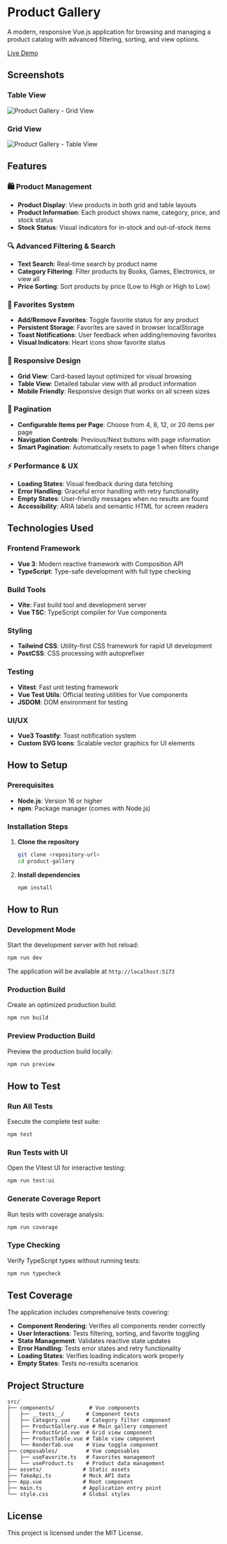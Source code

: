 # Product Gallery

A modern, responsive Vue.js application for browsing and managing a product catalog with advanced filtering, sorting, and view options.

[Live Demo](https://vue3-product-gallery.vercel.app/)

## Screenshots

### Table View
![Product Gallery - Grid View](src/assets/screenshot/Screenshot%202025-09-13%20173103.png)

### Grid View
![Product Gallery - Table View](src/assets/screenshot/Screenshot%202025-09-13%20173131.png)

## Features

### 🛍️ Product Management
- **Product Display**: View products in both grid and table layouts
- **Product Information**: Each product shows name, category, price, and stock status
- **Stock Status**: Visual indicators for in-stock and out-of-stock items

### 🔍 Advanced Filtering & Search
- **Text Search**: Real-time search by product name
- **Category Filtering**: Filter products by Books, Games, Electronics, or view all
- **Price Sorting**: Sort products by price (Low to High or High to Low)

### 💖 Favorites System
- **Add/Remove Favorites**: Toggle favorite status for any product
- **Persistent Storage**: Favorites are saved in browser localStorage
- **Toast Notifications**: User feedback when adding/removing favorites
- **Visual Indicators**: Heart icons show favorite status

### 📱 Responsive Design
- **Grid View**: Card-based layout optimized for visual browsing
- **Table View**: Detailed tabular view with all product information
- **Mobile Friendly**: Responsive design that works on all screen sizes

### 📄 Pagination
- **Configurable Items per Page**: Choose from 4, 8, 12, or 20 items per page
- **Navigation Controls**: Previous/Next buttons with page information
- **Smart Pagination**: Automatically resets to page 1 when filters change

### ⚡ Performance & UX
- **Loading States**: Visual feedback during data fetching
- **Error Handling**: Graceful error handling with retry functionality
- **Empty States**: User-friendly messages when no results are found
- **Accessibility**: ARIA labels and semantic HTML for screen readers

## Technologies Used

### Frontend Framework
- **Vue 3**: Modern reactive framework with Composition API
- **TypeScript**: Type-safe development with full type checking

### Build Tools
- **Vite**: Fast build tool and development server
- **Vue TSC**: TypeScript compiler for Vue components

### Styling
- **Tailwind CSS**: Utility-first CSS framework for rapid UI development
- **PostCSS**: CSS processing with autoprefixer

### Testing
- **Vitest**: Fast unit testing framework
- **Vue Test Utils**: Official testing utilities for Vue components
- **JSDOM**: DOM environment for testing

### UI/UX
- **Vue3 Toastify**: Toast notification system
- **Custom SVG Icons**: Scalable vector graphics for UI elements

## How to Setup

### Prerequisites
- **Node.js**: Version 16 or higher
- **npm**: Package manager (comes with Node.js)

### Installation Steps

1. **Clone the repository**
   ```bash
   git clone <repository-url>
   cd product-gallery
   ```

2. **Install dependencies**
   ```bash
   npm install
   ```

## How to Run

### Development Mode
Start the development server with hot reload:
```bash
npm run dev
```
The application will be available at `http://localhost:5173`

### Production Build
Create an optimized production build:
```bash
npm run build
```

### Preview Production Build
Preview the production build locally:
```bash
npm run preview
```

## How to Test

### Run All Tests
Execute the complete test suite:
```bash
npm test
```

### Run Tests with UI
Open the Vitest UI for interactive testing:
```bash
npm run test:ui
```

### Generate Coverage Report
Run tests with coverage analysis:
```bash
npm run coverage
```

### Type Checking
Verify TypeScript types without running tests:
```bash
npm run typecheck
```

## Test Coverage

The application includes comprehensive tests covering:

- **Component Rendering**: Verifies all components render correctly
- **User Interactions**: Tests filtering, sorting, and favorite toggling
- **State Management**: Validates reactive state updates
- **Error Handling**: Tests error states and retry functionality
- **Loading States**: Verifies loading indicators work properly
- **Empty States**: Tests no-results scenarios

## Project Structure

```
src/
├── components/           # Vue components
│   ├── __tests__/       # Component tests
│   ├── Category.vue     # Category filter component
│   ├── ProductGallery.vue # Main gallery component
│   ├── ProductGrid.vue  # Grid view component
│   ├── ProductTable.vue # Table view component
│   └── RenderTab.vue    # View toggle component
├── composables/         # Vue composables
│   ├── useFavorite.ts   # Favorites management
│   └── useProduct.ts    # Product data management
├── assets/             # Static assets
├── fakeApi.ts          # Mock API data
├── App.vue             # Root component
├── main.ts             # Application entry point
└── style.css           # Global styles
```

## License

This project is licensed under the MIT License.